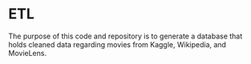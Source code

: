 # ETL

The purpose of this code and repository is to generate a database that holds cleaned data regarding movies from Kaggle, Wikipedia, and MovieLens. 

